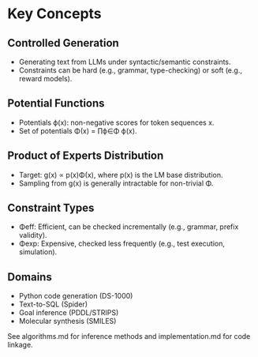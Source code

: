 # Key Concepts

## Controlled Generation

- Generating text from LLMs under syntactic/semantic constraints.
- Constraints can be hard (e.g., grammar, type-checking) or soft (e.g., reward models).

## Potential Functions

- Potentials ϕ(x): non-negative scores for token sequences x.
- Set of potentials Φ(x) = ∏ϕ∈Φ ϕ(x).

## Product of Experts Distribution

- Target: g(x) ∝ p(x)Φ(x), where p(x) is the LM base distribution.
- Sampling from g(x) is generally intractable for non-trivial Φ.

## Constraint Types

- Φeff: Efficient, can be checked incrementally (e.g., grammar, prefix validity).
- Φexp: Expensive, checked less frequently (e.g., test execution, simulation).

## Domains

- Python code generation (DS-1000)
- Text-to-SQL (Spider)
- Goal inference (PDDL/STRIPS)
- Molecular synthesis (SMILES)

See algorithms.md for inference methods and implementation.md for code linkage.
